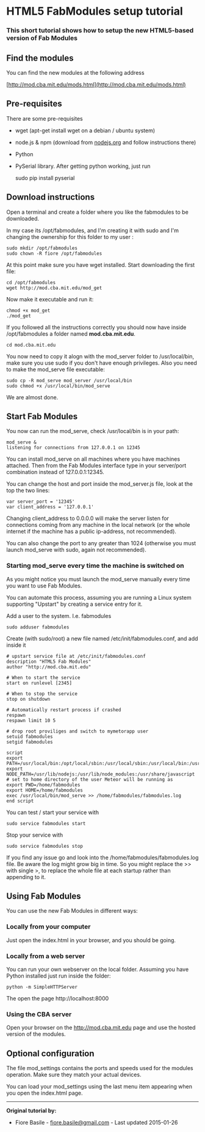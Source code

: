 # HTML5 FabModules setup tutorial

### This short tutorial shows how to setup the new HTML5-based version of Fab Modules

## Find the modules

You can find the new modules at the following address

[http://mod.cba.mit.edu/mods.html](http://mod.cba.mit.edu/mods.html)

## Pre-requisites

There are some pre-requisites

*   wget (apt-get install wget on a debian / ubuntu system)

*   node.js & npm (download from [nodejs.org](http://nodejs.org) and follow instructions there)

*   Python

*   PySerial library. After getting python working, just run

    sudo pip install pyserial

## Download instructions

Open a terminal and create a folder where you like the fabmodules to be downloaded.

In my case its /opt/fabmodules, and I'm creating it with sudo and I'm changing the ownership for this folder to my user :

    sudo mkdir /opt/fabmodules
    sudo chown -R fiore /opt/fabmodules

At this point make sure you have wget installed. Start downloading the first file:

    cd /opt/fabmodules
    wget http://mod.cba.mit.edu/mod_get

Now make it executable and run it:

    chmod +x mod_get
    ./mod_get

If you followed all the instructions correctly you should now have inside /opt/fabmodules a folder named **mod.cba.mit.edu**.

    cd mod.cba.mit.edu

You now need to copy it alogn with the mod_server folder to /usr/local/bin, make sure you use sudo if you don't have enough privileges. Also you need to make the mod_serve file executable:

    sudo cp -R mod_serve mod_server /usr/local/bin
    sudo chmod +x /usr/local/bin/mod_serve

We are almost done.

## Start Fab Modules

You now can run the mod_serve, check /usr/local/bin is in your path:

    mod_serve &
    listening for connections from 127.0.0.1 on 12345

You can install mod_serve on all machines where you have machines attached. Then from the Fab Modules interface type in your server/port combination instead of 127.0.0.1:12345.

You can change the host and port inside the mod_server.js file, look at the top the two lines:

    var server_port = '12345'
    var client_address = '127.0.0.1'

Changing client_address to 0.0.0.0 will make the server listen for connections coming from any machine in the local network (or the whole internet if the machine has a public ip-address, not recommended).

You can also change the port to any greater than 1024 (otherwise you must launch mod_serve with sudo, again not recommended).

### Starting mod_serve every time the machine is switched on

As you might notice you must launch the mod_serve manually every time you want to use Fab Modules.

You can automate this process, assuming you are running a Linux system supporting "Upstart" by creating a service entry for it.

Add a user to the system. I.e. fabmodules

    sudo adduser fabmodules

Create (with sudo/root) a new file named /etc/init/fabmodules.conf, and add inside it

    # upstart service file at /etc/init/fabmodules.conf
    description "HTML5 Fab Modules"
    author "http://mod.cba.mit.edu"

    # When to start the service
    start on runlevel [2345]

    # When to stop the service
    stop on shutdown

    # Automatically restart process if crashed
    respawn
    respawn limit 10 5

    # drop root proviliges and switch to mymetorapp user
    setuid fabmodules
    setgid fabmodules

    script
    export PATH=/usr/local/bin:/opt/local/sbin:/usr/local/sbin:/usr/local/bin:/usr/sbin:/usr/bin:/sbin:/bin
    export NODE_PATH=/usr/lib/nodejs:/usr/lib/node_modules:/usr/share/javascript
    # set to home directory of the user Meteor will be running as
    export PWD=/home/fabmodules
    export HOME=/home/fabmodules
    exec /usr/local/bin/mod_serve >> /home/fabmodules/fabmodules.log
    end script

You can test / start your service with

    sudo service fabmodules start

Stop your service with

    sudo service fabmodules stop

If you find any issue go and look into the /home/fabmodules/fabmodules.log file. Be aware the log might grow big in time. So you might replace the >> with single >, to replace the whole file at each startup rather than appending to it.

## Using Fab Modules

You can use the new Fab Modules in different ways:

### Locally from your computer

Just open the index.html in your browser, and you should be going.

### Locally from a web server

You can run your own webserver on the local folder. Assuming you have Python installed just run inside the folder:

    python -m SimpleHTTPServer

The open the page http://localhost:8000

### Using the CBA server

Open your browser on the http://mod.cba.mit.edu page and use the hosted version of the modules.

## Optional configuration

The file mod_settings contains the ports and speeds used for the modules operation. Make sure they match your actual devices.

You can load your mod_settings using the last menu item appearing when you open the index.html page.

* * *




**Original tutorial by:**

* Fiore Basile - [fiore.basile@gmail.com](mailto:fiore.basile@gmail.com) - Last updated 2015-01-26
